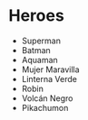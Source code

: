 # Heroes

* Superman
* Batman
* Aquaman
* Mujer Maravilla
* Linterna Verde
* Robin
* Volcán Negro
* Pikachumon
